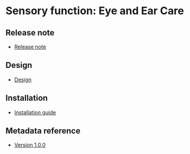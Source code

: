 # Sensory function: Eye and Ear Care

## Release note 

- [Release note](#ncd-sf-release-note)

## Design

- [Design](#ncd-sf-design)

## Installation

- [Installation guide](#ncd-sf-installation)

## Metadata reference

- [Version 1.0.0](https://packages.dhis2.org/en/NCD_SF/1.0.0/DHIS2.39/NCD_SF_COMPLETE_1.0.0_DHIS2.39.xlsx)
